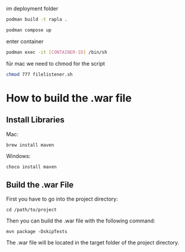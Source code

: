 

im deployment folder

```bash 
podman build -t rapla .

podman compose up
```


enter container
```bash
podman exec -it [CONTAINER-ID] /bin/sh
```


für mac we need to chmod for the script
```bash
chmod 777 filelistener.sh
```

# How to build the .war file

## Install Libraries
Mac:

```brew install maven```

Windows:

```choco install maven```


## Build the .war File
First you have to go into the project directory:

```cd /path/to/project```

Then you can build the .war file with the following command:

```mvn package -DskipTests```


The .war file will be located in the target folder of the project directory.